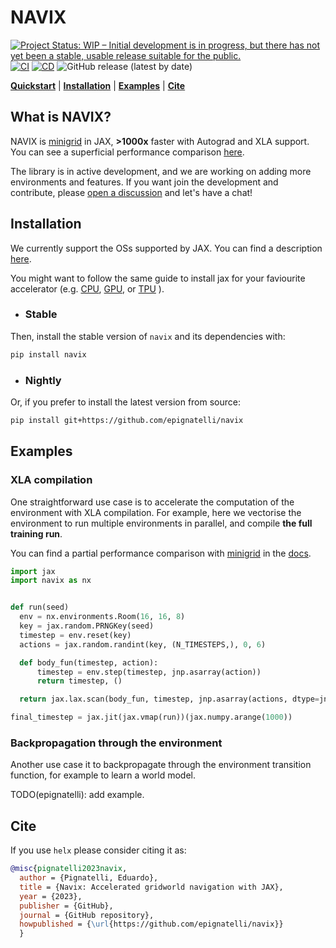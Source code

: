 # NAVIX

[![Project Status: WIP – Initial development is in progress, but there has not yet been a stable, usable release suitable for the public.](https://www.repostatus.org/badges/latest/wip.svg)](https://www.repostatus.org/#wip)
[![CI](https://github.com/epignatelli/navix/actions/workflows/CI.yml/badge.svg)](https://github.com/epignatelli/navix/actions/workflows/CI.yml)
[![CD](https://github.com/epignatelli/navix/actions/workflows/CD.yml/badge.svg)](https://github.com/epignatelli/navix/actions/workflows/CD.yml)
![GitHub release (latest by date)](https://img.shields.io/github/v/release/epignatelli/navix?color=%23216477&label=Release)

**[Quickstart](#what-is-navix)** | **[Installation](#installation)** | **[Examples](#examples)** | **[Cite](#cite)**

## What is NAVIX?
NAVIX is [minigrid](https://github.com/Farama-Foundation/Minigrid) in JAX, **>1000x** faster with Autograd and XLA support.
You can see a superficial performance comparison [here](docs/performance.ipynb).

The library is in active development, and we are working on adding more environments and features.
If you want join the development and contribute, please [open a discussion](https://github.com/epignatelli/navix/discussions/new?category=general) and let's have a chat!


## Installation
We currently support the OSs supported by JAX.
You can find a description [here](https://github.com/google/jax#installation).

You might want to follow the same guide to install jax for your faviourite accelerator
(e.g. [CPU](https://github.com/google/jax#pip-installation-cpu),
[GPU](https://github.com/google/jax#pip-installation-gpu-cuda-installed-locally-harder), or
[TPU](https://github.com/google/jax#pip-installation-colab-tpu)
).

- ### Stable
Then, install the stable version of `navix` and its dependencies with:
```bash
pip install navix
```

- ### Nightly
Or, if you prefer to install the latest version from source:
```bash
pip install git+https://github.com/epignatelli/navix
```

## Examples

### XLA compilation
One straightforward use case is to accelerate the computation of the environment with XLA compilation.
For example, here we vectorise the environment to run multiple environments in parallel, and compile **the full training run**.

You can find a partial performance comparison with [minigrid](https://github.com/Farama-Foundation/Minigrid) in the [docs](docs/profiling.ipynb).

```python
import jax
import navix as nx


def run(seed)
  env = nx.environments.Room(16, 16, 8)
  key = jax.random.PRNGKey(seed)
  timestep = env.reset(key)
  actions = jax.random.randint(key, (N_TIMESTEPS,), 0, 6)

  def body_fun(timestep, action):
      timestep = env.step(timestep, jnp.asarray(action))
      return timestep, ()

  return jax.lax.scan(body_fun, timestep, jnp.asarray(actions, dtype=jnp.int32))[0]

final_timestep = jax.jit(jax.vmap(run))(jax.numpy.arange(1000))
```

### Backpropagation through the environment

Another use case it to backpropagate through the environment transition function, for example to learn a world model.

TODO(epignatelli): add example.


## Cite
If you use `helx` please consider citing it as:

```bibtex
@misc{pignatelli2023navix,
  author = {Pignatelli, Eduardo},
  title = {Navix: Accelerated gridworld navigation with JAX},
  year = {2023},
  publisher = {GitHub},
  journal = {GitHub repository},
  howpublished = {\url{https://github.com/epignatelli/navix}}
  }

